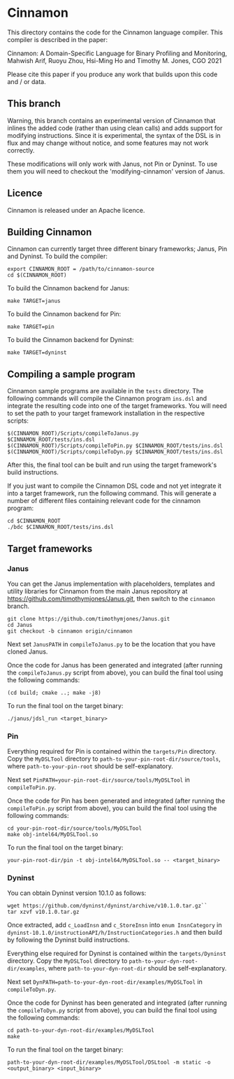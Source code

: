# Cinnamon

This directory contains the code for the Cinnamon language compiler.  This compiler is described in the paper:

Cinnamon: A Domain-Specific Language for Binary Profiling and Monitoring,
Mahwish Arif, Ruoyu Zhou, Hsi-Ming Ho and Timothy M. Jones,
CGO 2021

Please cite this paper if you produce any work that builds upon this code and / or data.

## This branch

Warning, this branch contains an experimental version of Cinnamon that inlines the added code (rather than using clean calls) and adds support for modifying instructions.  Since it is experimental, the syntax of the DSL is in flux and may change without notice, and some features may not work correctly.

These modifications will only work with Janus, not Pin or Dyninst.  To use them you will need to checkout the 'modifying-cinnamon' version of Janus.

## Licence

Cinnamon is released under an Apache licence.

## Building Cinnamon

Cinnamon can currently target three different binary frameworks; Janus, Pin and Dyninst.  To build the compiler:

```shell-session
export CINNAMON_ROOT = /path/to/cinnamon-source
cd $(CINNAMON_ROOT)
```

To build the Cinnamon backend for Janus:

```shell-session
make TARGET=janus
```

To build the Cinnamon backend for Pin:

```shell-session
make TARGET=pin
```

To build the Cinnamon backend for Dyninst:

```shell-session
make TARGET=dyninst
```

## Compiling a sample program

Cinnamon sample programs are available in the  `tests` directory.  The following commands will compile the Cinnamon program `ins.dsl` and integrate the resulting code into one of the target frameworks. You will need to set the path to your target framework installation in the respective scripts:

```shell-session
$(CINNAMON_ROOT)/Scripts/compileToJanus.py $CINNAMON_ROOT/tests/ins.dsl
$(CINNAMON_ROOT)/Scripts/compileToPin.py $CINNAMON_ROOT/tests/ins.dsl
$(CINNAMON_ROOT)/Scripts/compileToDyn.py $CINNAMON_ROOT/tests/ins.dsl
```

After this, the final tool can be built and run using the target framework's build instructions.

If you just want to compile the Cinnamon DSL code and not yet integrate it into a target framework, run the following command.  This will generate a number of different files containing relevant code for the cinnamon program:

```shell-session
cd $CINNAMON_ROOT
./bdc $CINNAMON_ROOT/tests/ins.dsl
```


## Target frameworks

### Janus

You can get the Janus implementation with placeholders, templates and utility libraries for Cinnamon from the main Janus repository at https://github.com/timothymjones/Janus.git, then switch to the `cinnamon` branch.

```shell-session
git clone https://github.com/timothymjones/Janus.git
cd Janus
git checkout -b cinnamon origin/cinnamon
```

Next set `JanusPATH` in `compileToJanus.py` to be the location that you have cloned Janus.

Once the code for Janus has been generated and integrated (after running the `compileToJanus.py` script from above), you can build the final tool using the following commands:

```shell-session
(cd build; cmake ..; make -j8)
```

To run the final tool on the target binary:

```shell-session
./janus/jdsl_run <target_binary>
```

### Pin

Everything required for Pin is contained within the `targets/Pin` directory.  Copy the `MyDSLTool` directory to `path-to-your-pin-root-dir/source/tools`, where `path-to-your-pin-root` should be self-explanatory.

Next set `PinPATH=your-pin-root-dir/source/tools/MyDSLTool` in `compileToPin.py`.

Once the code for Pin has been generated and integrated (after running the `compileToPin.py` script from above), you can build the final tool using the following commands:

```shell-session
cd your-pin-root-dir/source/tools/MyDSLTool
make obj-intel64/MyDSLTool.so
```

To run the final tool on the target binary:

```shell-session
your-pin-root-dir/pin -t obj-intel64/MyDSLTool.so -- <target_binary>
```

### Dyninst

You can obtain Dyninst version 10.1.0 as follows:

```shell-session
wget https://github.com/dyninst/dyninst/archive/v10.1.0.tar.gz``
tar xzvf v10.1.0.tar.gz
```

Once extracted, add `c_LoadInsn` and `c_StoreInsn` into `enum InsnCategory` in `dyninst-10.1.0/instructionAPI/h/InstructionCategories.h` and then build by following the Dyninst build instructions.

Everything else required for Dyninst is contained within the `targets/Dyninst` directory.  Copy the `MyDSLTool` directory to `path-to-your-dyn-root-dir/examples`, where `path-to-your-dyn-root-dir` should be self-explanatory.

Next set `DynPATH=path-to-your-dyn-root-dir/examples/MyDSLTool` in `compileToDyn.py`.

Once the code for Dyninst has been generated and integrated (after running the `compileToDyn.py` script from above), you can build the final tool using the following commands:

```shell-session
cd path-to-your-dyn-root-dir/examples/MyDSLTool
make
```

To run the final tool on the target binary:

```shell-session
path-to-your-dyn-root-dir/examples/MyDSLTool/DSLtool -m static -o <output_binary> <input_binary>
```

